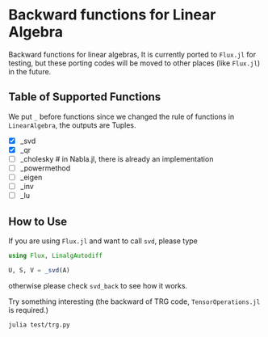 # Backward functions for Linear Algebra

Backward functions for linear algebras,
It is currently ported to `Flux.jl` for testing, but these porting codes will be moved to other places (like `Flux.jl`) in the future.

## Table of Supported Functions

We put `_` before functions since we changed the rule of functions in `LinearAlgebra`, the outputs are Tuples.

- [x] _svd
- [x] _qr
- [ ] _cholesky   # in Nabla.jl, there is already an implementation
- [ ] _powermethod
- [ ] _eigen
- [ ] _inv
- [ ] _lu

## How to Use
If you are using `Flux.jl` and want to call `svd`, please type
```julia
using Flux, LinalgAutodiff

U, S, V = _svd(A)
```
otherwise please check `svd_back` to see how it works.

Try something interesting (the backward of TRG code, `TensorOperations.jl` is required.)
```bash
julia test/trg.py
```

